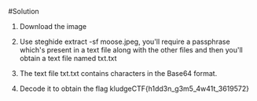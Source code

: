 #Solution

1. Download the image

2. Use steghide extract -sf moose.jpeg, you'll require a passphrase which's present in a text file along with the other files and then 
 you'll obtain a text file named txt.txt

3. The text file txt.txt contains characters in the Base64 format.
4. Decode it to obtain the flag kludgeCTF{h1dd3n_g3m5_4w41t_3619572}
